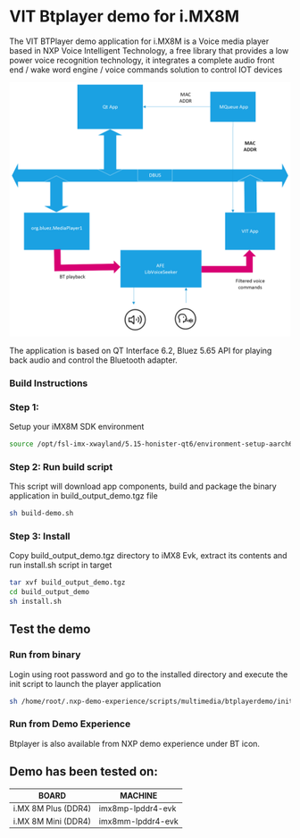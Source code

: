 # VIT Btplayer demo for  i.MX8M

The VIT BTPlayer demo application for i.MX8M is a Voice media player based in NXP Voice Intelligent Technology, a free library that provides a low power voice recognition technology, it integrates a complete audio front end / wake word engine / voice commands solution to control IOT devices

![alt text for screen readers](app/rsc/VITMediaplayer.png "VIT Media Player")

The application is based on QT Interface 6.2, Bluez 5.65 API for playing back audio and control the Bluetooth adapter.

### Build Instructions


### Step 1:
Setup your iMX8M SDK environment
```bash
source /opt/fsl-imx-xwayland/5.15-honister-qt6/environment-setup-aarch64-poky-linux
```

### Step 2: Run build script
This script will download app components, build and package the binary application in build_output_demo.tgz file
```bash
sh build-demo.sh
```

### Step 3: Install 
Copy build_output_demo.tgz directory to iMX8 Evk, extract its contents and run install.sh script in target
```bash
tar xvf build_output_demo.tgz
cd build_output_demo
sh install.sh

```

## Test the demo

### Run from binary
Login using root password and go to the installed directory and execute the init script to launch the player application
```bash
sh /home/root/.nxp-demo-experience/scripts/multimedia/btplayerdemo/init.sh
```

### Run from Demo Experience
Btplayer is also available from NXP demo experience under BT icon.


## Demo has been tested on:

| BOARD               | MACHINE           |
| ------------------- | ----------------- |
| i.MX 8M Plus (DDR4) | imx8mp-lpddr4-evk |
| i.MX 8M Mini (DDR4) | imx8mm-lpddr4-evk |


